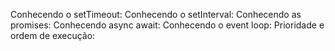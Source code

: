 
Conhecendo o setTimeout: 
Conhecendo o setInterval: 
Conhecendo as promises: 
Conhecendo async await: 
Conhecendo o event loop: 
Prioridade e ordem de execução: 